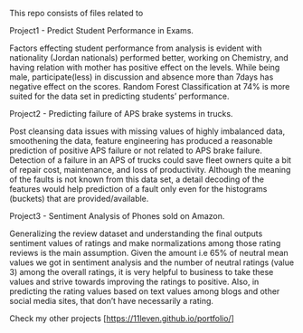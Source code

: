 This repo consists of files related to

Project1 - Predict Student Performance in Exams.

Factors effecting student performance from analysis is evident with nationality (Jordan nationals) performed better, working on Chemistry, and having relation with mother has positive effect on the levels. While being male, participate(less) in discussion and absence more than 7days has negative effect on the scores. 
Random Forest Classification at 74% is more suited for the data set in predicting students’ performance. 

Project2 - Predicting failure of APS brake systems in trucks.

Post cleansing data issues with missing values of highly imbalanced data, smoothening the data, feature engineering has produced a reasonable prediction of positive APS failure or not related to APS brake failure. Detection of a failure in an APS of trucks could save fleet owners quite a bit of repair cost, maintenance, and loss of productivity. Although the meaning of the faults is not known from this data set, a detail decoding of the features would help prediction of a fault only even for the histograms (buckets) that are provided/available. 

Project3 - Sentiment Analysis of Phones sold on Amazon.

Generalizing the review dataset and understanding the final outputs sentiment values of ratings and make normalizations among those rating reviews is the main assumption. Given the amount i.e 65% of neutral mean values we got in sentiment analysis and the number of neutral ratings (value 3) among the overall ratings, it is very helpful to business to take these values and strive towards improving the ratings to positive. Also, in predicting the rating values based on text values among blogs and other social media sites, that don’t have necessarily a rating.

Check my other projects [https://11leven.github.io/portfolio/]
